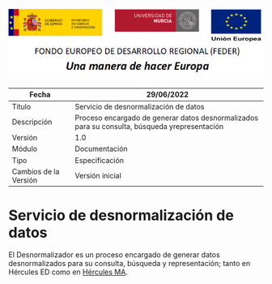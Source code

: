 ![](../../Docs/media/CabeceraDocumentosMD.png)

| Fecha         | 29/06/2022                                                   |
| ------------- | ------------------------------------------------------------ |
|Título|Servicio de desnormalización de datos| 
|Descripción|Proceso encargado de generar datos desnormalizados para su consulta, búsqueda yrepresentación|
|Versión|1.0|
|Módulo|Documentación|
|Tipo|Especificación|
|Cambios de la Versión|Versión inicial|

# Servicio de desnormalización de datos

El Desnormalizador es un proceso encargado de generar datos desnormalizados para su consulta, búsqueda y representación; tanto en Hércules ED como en [Hércules MA](https://github.com/HerculesCRUE/HerculesMA).
